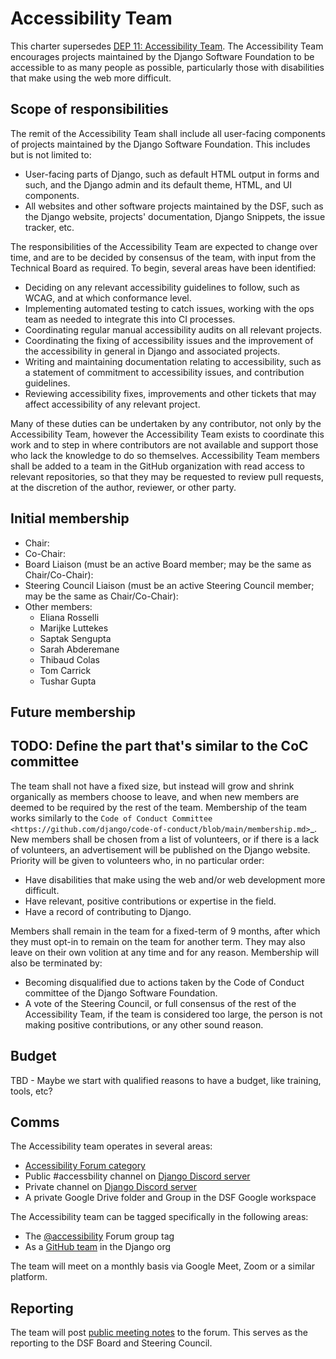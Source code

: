 # Accessibility Team

This charter supersedes [DEP 11: Accessibility Team](https://github.com/django/deps/blob/main/final/0011-accessibility-team.rst). The Accessibility Team encourages projects maintained by the Django Software Foundation to be accessible to as many people as possible, particularly those with disabilities that make using the web more difficult.

## Scope of responsibilities

The remit of the Accessibility Team shall include all user-facing components
of projects maintained by the Django Software Foundation. This includes but is
not limited to:

- User-facing parts of Django, such as default HTML output in forms and such,
  and the Django admin and its default theme, HTML, and UI components.
- All websites and other software projects maintained by the DSF, such as the
  Django website, projects' documentation, Django Snippets, the issue tracker, etc.

The responsibilities of the Accessibility Team are expected to change over time, and are to be decided by consensus of the team, with input from the Technical Board as required. To begin, several areas have been identified:

- Deciding on any relevant accessibility guidelines to follow, such as WCAG,
  and at which conformance level.
- Implementing automated testing to catch issues, working with the ops
  team as needed to integrate this into CI processes.
- Coordinating regular manual accessibility audits on all relevant projects.
- Coordinating the fixing of accessibility issues and the improvement of the
  accessibility in general in Django and associated projects.
- Writing and maintaining documentation relating to accessibility, such as
  a statement of commitment to accessibility issues, and contribution
  guidelines.
- Reviewing accessibility fixes, improvements and other tickets that may affect
  accessibility of any relevant project.

Many of these duties can be undertaken by any contributor, not only by the Accessibility Team, however the Accessibility Team exists to coordinate this work and to step in where contributors are not available and support those who lack the knowledge to do so themselves.
Accessibility Team members shall be added to a team in the GitHub organization with read access to relevant repositories, so that they may be requested to review pull requests, at the discretion of the author, reviewer, or other party.


## Initial membership

- Chair:
- Co-Chair:
- Board Liaison (must be an active Board member; may be the same as Chair/Co-Chair):
- Steering Council Liaison (must be an active Steering Council member; may be the same as Chair/Co-Chair):
- Other members:
  - Eliana Rosselli
  - Marijke Luttekes
  - Saptak Sengupta
  - Sarah Abderemane
  - Thibaud Colas
  - Tom Carrick
  - Tushar Gupta

## Future membership

## TODO: Define the part that's similar to the CoC committee

The team shall not have a fixed size, but instead will grow and shrink
organically as members choose to leave, and when new members are deemed to be
required by the rest of the team. Membership of the team works similarly to the
`Code of Conduct Committee <https://github.com/django/code-of-conduct/blob/main/membership.md>`_.
New members shall be chosen from a list of volunteers, or if there is a lack
of volunteers, an advertisement will be published on the Django website.
Priority will be given to volunteers who, in no particular order:

- Have disabilities that make using the web and/or web development more
  difficult.
- Have relevant, positive contributions or expertise in the field.
- Have a record of contributing to Django.

Members shall remain in the team for a fixed-term of 9 months, after which
they must opt-in to remain on the team for another term. They may also leave
on their own volition at any time and for any reason. Membership will also be
terminated by:

- Becoming disqualified due to actions taken by the Code of Conduct committee
  of the Django Software Foundation.
- A vote of the Steering Council, or full consensus of the rest of the
  Accessibility Team, if the team is considered too large, the person is not
  making positive contributions, or any other sound reason.

## Budget

TBD - Maybe we start with qualified reasons to have a budget, like training, tools, etc?

## Comms

The Accessibility team operates in several areas:
- [Accessibility Forum category](https://forum.djangoproject.com/c/internals/accessibility/26)
- Public #accessbility channel on [Django Discord server](https://chat.djangoproject.com)
- Private channel on [Django Discord server](https://chat.djangoproject.com)
- A private Google Drive folder and Group in the DSF Google workspace

The Accessibility team can be tagged specifically in the following areas:

- The [@accessibility](https://forum.djangoproject.com/groups/accessibility) Forum group tag
- As a [GitHub team](https://github.com/orgs/django/teams/accessibility) in the Django org

The team will meet on a monthly basis via Google Meet, Zoom or a similar platform.

## Reporting

The team will post [public meeting notes](https://forum.djangoproject.com/t/accessibility-team-meeting-notes/26133)
to the forum. This serves as the reporting to the DSF Board
and Steering Council.
